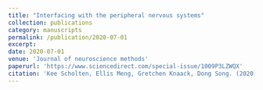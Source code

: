 ```yaml
---
title: "Interfacing with the peripheral nervous systems"
collection: publications
category: manuscripts
permalink: /publication/2020-07-01
excerpt: 
date: 2020-07-01
venue: 'Journal of neuroscience methods'
paperurl: 'https://www.sciencedirect.com/special-issue/1009P3LZWQX'
citation: 'Kee Scholten, Ellis Meng, Gretchen Knaack, Dong Song. (2020). &quot;Interfacing with the peripheral nervous system.&quot; <i>Journal of neuroscience methods</i>. 340.'
---
```

<!--The contents above will be part of a list of publications, if the user clicks the link for the publication than the contents of section will be rendered as a full page, allowing you to provide more information about the paper for the reader. When publications are displayed as a single page, the contents of the above "citation" field will automatically be included below this section in a smaller font.-->

